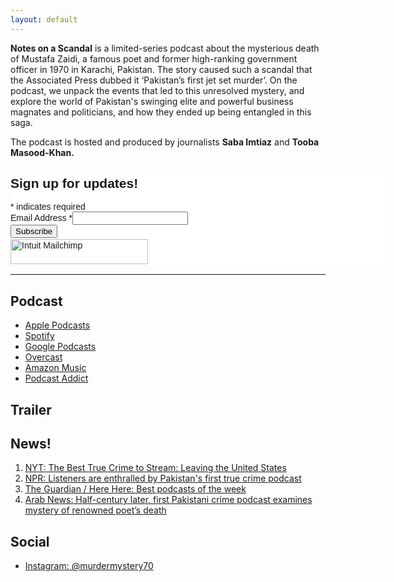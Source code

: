 ```yaml
---
layout: default
---
```


**Notes on a Scandal** is a limited-series podcast about the mysterious death of Mustafa Zaidi, a famous poet and former high-ranking government officer in 1970 in Karachi, Pakistan. The story caused such a scandal that the Associated Press dubbed it ‘Pakistan’s first jet set murder’. On the podcast, we unpack the events that led to this unresolved mystery, and explore the world of Pakistan's swinging elite and powerful business magnates and politicians, and how they ended up being entangled in this saga.

The podcast is hosted and produced by journalists **Saba Imtiaz** and **Tooba Masood-Khan.**


<div id="mc_embed_shell">
      <link href="//cdn-images.mailchimp.com/embedcode/classic-061523.css" rel="stylesheet" type="text/css">
  <style type="text/css">
        #mc_embed_signup{background:#fff; false;clear:left; font:14px Helvetica,Arial,sans-serif; width: 600px;}
        /* Add your own Mailchimp form style overrides in your site stylesheet or in this style block.
           We recommend moving this block and the preceding CSS link to the HEAD of your HTML file. */
</style>
<div id="mc_embed_signup">
    <form action="https://protonmail.us17.list-manage.com/subscribe/post?u=1f949c782c463105a58cc9ecb&amp;id=4874c46cb4&amp;f_id=00c16fe0f0" method="post" id="mc-embedded-subscribe-form" name="mc-embedded-subscribe-form" class="validate" target="_blank">
        <div id="mc_embed_signup_scroll"><h2>Sign up for updates!</h2>
            <div class="indicates-required"><span class="asterisk">*</span> indicates required</div>
            <div class="mc-field-group"><label for="mce-EMAIL">Email Address <span class="asterisk">*</span></label><input type="email" name="EMAIL" class="required email" id="mce-EMAIL" required="" value=""><span id="mce-EMAIL-HELPERTEXT" class="helper_text"></span></div>
        <div id="mce-responses" class="clear foot">
            <div class="response" id="mce-error-response" style="display: none;"></div>
            <div class="response" id="mce-success-response" style="display: none;"></div>
        </div>
    <div style="position: absolute; left: -5000px;" aria-hidden="true">
        /* real people should not fill this in and expect good things - do not remove this or risk form bot signups */
        <input type="text" name="b_1f949c782c463105a58cc9ecb_4874c46cb4" tabindex="-1" value="">
    </div>
        <div class="optionalParent">
            <div class="clear foot">
                <input type="submit" name="subscribe" id="mc-embedded-subscribe" class="button" value="Subscribe">
                <p style="margin: 0px auto;"><a href="http://eepurl.com/ixVqgk" title="Mailchimp - email marketing made easy and fun"><span style="display: inline-block; background-color: transparent; border-radius: 4px;"><img class="refferal_badge" src="https://digitalasset.intuit.com/render/content/dam/intuit/mc-fe/en_us/images/intuit-mc-rewards-text-dark.svg" alt="Intuit Mailchimp" style="width: 220px; height: 40px; display: flex; padding: 2px 0px; justify-content: center; align-items: center;"></span></a></p>
            </div>
        </div>
    </div>
</form>
</div>
<script type="text/javascript" src="//s3.amazonaws.com/downloads.mailchimp.com/js/mc-validate.js"></script><script type="text/javascript">(function($) {window.fnames = new Array(); window.ftypes = new Array();fnames[0]='EMAIL';ftypes[0]='email';fnames[1]='FNAME';ftypes[1]='text';fnames[2]='LNAME';ftypes[2]='text';fnames[3]='ADDRESS';ftypes[3]='address';fnames[4]='PHONE';ftypes[4]='phone';fnames[5]='BIRTHDAY';ftypes[5]='birthday';}(jQuery));var $mcj = jQuery.noConflict(true);</script></div>

---


## Podcast
- [Apple Podcasts](https://podcasts.apple.com/gb/podcast/notes-on-a-scandal/id1599754925)
- [Spotify](https://open.spotify.com/show/5shhbp4s5TDLhPhFJxXRfL)
- [Google Podcasts](https://podcasts.google.com/feed/aHR0cHM6Ly9mZWVkcy5idXp6c3Byb3V0LmNvbS8xOTAxNDc0LnJzcw)
- [Overcast](https://overcast.fm/itunes1599754925)
- [Amazon Music](https://music.amazon.com/podcasts/c8ade3c2-e3fe-4f2d-95ef-4db5daf5ce74)
- [Podcast Addict](https://podcastaddict.com/podcast/3741372)

## Trailer
<div id="buzzsprout-player-10960588"></div><script src="https://www.buzzsprout.com/1901474/10960588-trailer-season-2-the-state-vs-shahnaz-gul.js?container_id=buzzsprout-player-10960588&player=small" type="text/javascript" charset="utf-8"></script>


## News!

1.  [NYT: The Best True Crime to Stream: Leaving the United States](https://www.nytimes.com/2023/08/28/arts/true-crime-streaming-international.html?smid=nytcore-ios-share&referringSource=articleShare)
2.  [NPR: Listeners are enthralled by Pakistan's first true crime podcast](https://www.npr.org/2023/08/07/1192432614/listeners-are-enthralled-by-pakistans-fist-true-crime-podcast) 
3. [The Guardian / Here Here: Best podcasts of the week](https://www.theguardian.com/tv-and-radio/2022/aug/25/hear-here-koko-gorilla-podcast) 
4. [Arab News: Half-century later, first Pakistani crime podcast examines mystery of renowned poet’s death](https://www.arabnews.pk/node/2123411/pakistan) 


## Social
- [Instagram: @murdermystery70](https://instagram.com/murdermystery70)



